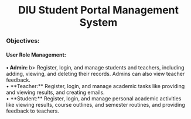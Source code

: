 <h1 align="center">DIU Student Portal Management System</h1>
<h3 align="left">Objectives: </h3>
<h4 align="left">User Role Management: </h4>

<p> <b> •	Admin:  </b>b> Register, login, and manage students and teachers, including adding, viewing, and deleting their records. Admins can also view teacher feedback.<br>
•	**Teacher:** Register, login, and manage academic tasks like providing and viewing results, and creating emails.<br>
•	**Student:** Register, login, and manage personal academic activities like viewing results, course outlines, and semester routines, and providing feedback to teachers.<br>
</p>
